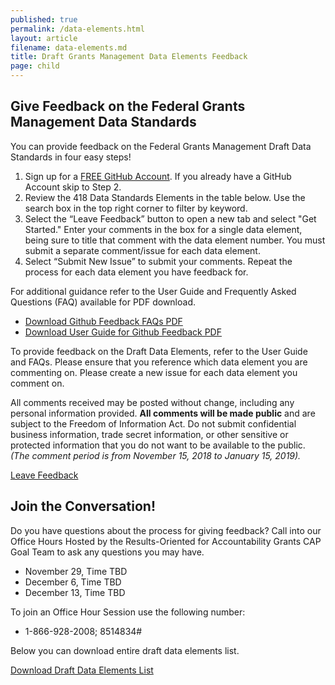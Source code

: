 ```yaml
---
published: true
permalink: /data-elements.html
layout: article
filename: data-elements.md
title: Draft Grants Management Data Elements Feedback 
page: child
---
```


## Give Feedback on the Federal Grants Management Data Standards 

You can provide feedback on the Federal Grants Management Draft Data Standards in four easy steps! 
1. Sign up for a [FREE GitHub Account](https://github.com/). If you already have a GitHub Account skip to Step 2.
2. Review the 418 Data Standards Elements in the table below. Use the search box in the top right corner to filter by keyword.
3. Select the “Leave Feedback” button to open a new tab and select "Get Started." Enter your comments in the box for a single data element, being sure to title that comment with the data element number. You must submit a separate comment/issue for each data element. 
4. Select “Submit New Issue” to submit your comments. Repeat the process for each data element you have feedback for. 

For additional guidance refer to the User Guide and Frequently Asked Questions (FAQ) available for PDF download. 
* [Download Github Feedback FAQs PDF](https://github.com/)  
* [Download User Guide for Github Feedback PDF](https://github.com/)

To provide feedback on the Draft Data Elements, refer to the User Guide and FAQs. Please ensure that you reference which data element you are commenting on. Please create a new issue for each data element you comment on. 

All comments received may be posted without change, including any personal information provided. **All comments will be made public** and are subject to the Freedom of Information Act. Do not submit confidential business information, trade secret information, or other sensitive or protected information that you do not want to be available to the public. *(The comment period is from November 15, 2018 to January 15, 2019).*

<a href="https://github.com/OFFM-MCAB/grantsfeedback/issues/new/choose" target="_blank" class="btn btn-primary" role="button">Leave Feedback</a>
## Join the Conversation!

Do you have questions about the process for giving feedback? Call into our Office Hours 
Hosted by the Results-Oriented for Accountability Grants CAP Goal Team to ask any questions you may have. 
* November 29, Time TBD
* December 6, Time TBD
* December 13, Time TBD 

To join an Office Hour Session use the following number:
* 1-866-928-2008; 8514834# 

<script type="text/javascript">
	$(document).ready(function() {
	init_table({
		csv_path: './data/GRM-Data-View-For-Public-Comment-2.csv',
		element: 'table-container'
	});
});


</script>

<div id="table-container"></div>


Below you can download entire draft data elements list. 


<a href="/data/GRM-Data-Standards-Full-Public-Comment-Template.xlsx"  class="btn btn-primary">Download Draft Data Elements List</a>

